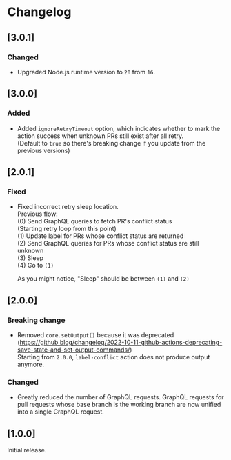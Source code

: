 # Changelog

## [3.0.1]

### Changed

- Upgraded Node.js runtime version to `20` from `16`.

## [3.0.0]

### Added

- Added `ignoreRetryTimeout` option, which indicates whether to mark the action success when unknown
  PRs still exist after all retry.  
  (Default to `true` so there's breaking change if you update from the previous versions)

## [2.0.1]

### Fixed

- Fixed incorrect retry sleep location.  
  Previous flow:  
  (0) Send GraphQL queries to fetch PR's conflict status  
  (Starting retry loop from this point)  
  (1) Update label for PRs whose conflict status are returned  
  (2) Send GraphQL queries for PRs whose conflict status are still unknown  
  (3) Sleep  
  (4) Go to `(1)`

  As you might notice, "Sleep" should be between `(1)` and `(2)`

## [2.0.0]

### Breaking change

- Removed `core.setOutput()` because it was deprecated
  (https://github.blog/changelog/2022-10-11-github-actions-deprecating-save-state-and-set-output-commands/)  
  Starting from `2.0.0`, `label-conflict` action does not produce output anymore.

### Changed

- Greatly reduced the number of GraphQL requests.
  GraphQL requests for pull requests whose base branch is the working branch are now unified
  into a single GraphQL request.

## [1.0.0]

Initial release.
